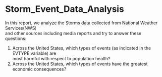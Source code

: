 # Storm_Event_Data_Analysis  
In this report, we analyze the Storms data collected from National Weather Services(NWS)   
and other sources including media reports and try to answer these questions:    
1. Across the United States, which types of events (as indicated in the EVTYPE variable) are   
most harmful with respect to population health?    
2. Across the United States, which types of events have the greatest economic consequences?  

